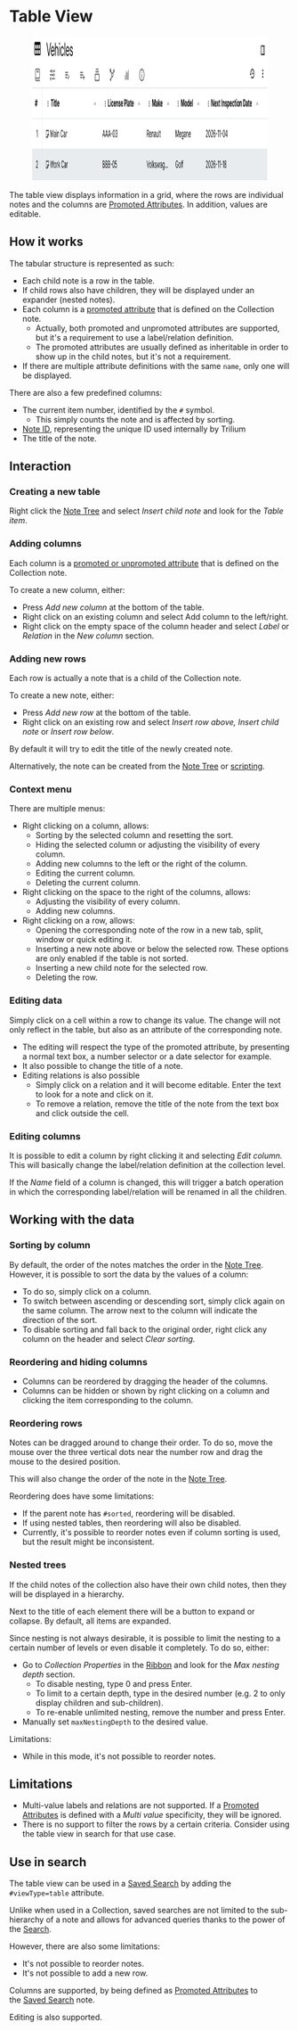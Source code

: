 # Table View
<figure class="image"><img style="aspect-ratio:1050/259;" src="Table View_image.png" width="1050" height="259"></figure>

The table view displays information in a grid, where the rows are individual notes and the columns are <a class="reference-link" href="../../Advanced%20Usage/Attributes/Promoted%20Attributes.md">Promoted Attributes</a>. In addition, values are editable.

## How it works

The tabular structure is represented as such:

*   Each child note is a row in the table.
*   If child rows also have children, they will be displayed under an expander (nested notes).
*   Each column is a [promoted attribute](../../Advanced%20Usage/Attributes/Promoted%20Attributes.md) that is defined on the Collection note.
    *   Actually, both promoted and unpromoted attributes are supported, but it's a requirement to use a label/relation definition.
    *   The promoted attributes are usually defined as inheritable in order to show up in the child notes, but it's not a requirement.
*   If there are multiple attribute definitions with the same `name`, only one will be displayed.

There are also a few predefined columns:

*   The current item number, identified by the `#` symbol.
    *   This simply counts the note and is affected by sorting.
*   <a class="reference-link" href="../../Advanced%20Usage/Note%20ID.md">Note ID</a>, representing the unique ID used internally by Trilium
*   The title of the note.

## Interaction

### Creating a new table

Right click the <a class="reference-link" href="../../Basic%20Concepts%20and%20Features/UI%20Elements/Note%20Tree.md">Note Tree</a> and select _Insert child note_ and look for the _Table item_.

### Adding columns

Each column is a [promoted or unpromoted attribute](../../Advanced%20Usage/Attributes/Promoted%20Attributes.md) that is defined on the Collection note.

To create a new column, either:

*   Press _Add new column_ at the bottom of the table.
*   Right click on an existing column and select Add column to the left/right.
*   Right click on the empty space of the column header and select _Label_ or _Relation_ in the _New column_ section.

### Adding new rows

Each row is actually a note that is a child of the Collection note.

To create a new note, either:

*   Press _Add new row_ at the bottom of the table.
*   Right click on an existing row and select _Insert row above, Insert child note_ or _Insert row below_.

By default it will try to edit the title of the newly created note.

Alternatively, the note can be created from the <a class="reference-link" href="../../Basic%20Concepts%20and%20Features/UI%20Elements/Note%20Tree.md">Note Tree</a> or [scripting](../../Scripting.md).

### Context menu

There are multiple menus:

*   Right clicking on a column, allows:
    *   Sorting by the selected column and resetting the sort.
    *   Hiding the selected column or adjusting the visibility of every column.
    *   Adding new columns to the left or the right of the column.
    *   Editing the current column.
    *   Deleting the current column.
*   Right clicking on the space to the right of the columns, allows:
    *   Adjusting the visibility of every column.
    *   Adding new columns.
*   Right clicking on a row, allows:
    *   Opening the corresponding note of the row in a new tab, split, window or quick editing it.
    *   Inserting a new note above or below the selected row. These options are only enabled if the table is not sorted.
    *   Inserting a new child note for the selected row.
    *   Deleting the row.

### Editing data

Simply click on a cell within a row to change its value. The change will not only reflect in the table, but also as an attribute of the corresponding note.

*   The editing will respect the type of the promoted attribute, by presenting a normal text box, a number selector or a date selector for example.
*   It also possible to change the title of a note.
*   Editing relations is also possible
    *   Simply click on a relation and it will become editable. Enter the text to look for a note and click on it.
    *   To remove a relation, remove the title of the note from the text box and click outside the cell.

### Editing columns

It is possible to edit a column by right clicking it and selecting _Edit column._ This will basically change the label/relation definition at the collection level.

If the _Name_ field of a column is changed, this will trigger a batch operation in which the corresponding label/relation will be renamed in all the children.

## Working with the data

### Sorting by column

By default, the order of the notes matches the order in the <a class="reference-link" href="../../Basic%20Concepts%20and%20Features/UI%20Elements/Note%20Tree.md">Note Tree</a>. However, it is possible to sort the data by the values of a column:

*   To do so, simply click on a column.
*   To switch between ascending or descending sort, simply click again on the same column. The arrow next to the column will indicate the direction of the sort.
*   To disable sorting and fall back to the original order, right click any column on the header and select _Clear sorting._

### Reordering and hiding columns

*   Columns can be reordered by dragging the header of the columns.
*   Columns can be hidden or shown by right clicking on a column and clicking the item corresponding to the column.

### Reordering rows

Notes can be dragged around to change their order. To do so, move the mouse over the three vertical dots near the number row and drag the mouse to the desired position.

This will also change the order of the note in the <a class="reference-link" href="../../Basic%20Concepts%20and%20Features/UI%20Elements/Note%20Tree.md">Note Tree</a>.

Reordering does have some limitations:

*   If the parent note has `#sorted`, reordering will be disabled.
*   If using nested tables, then reordering will also be disabled.
*   Currently, it's possible to reorder notes even if column sorting is used, but the result might be inconsistent.

### Nested trees

If the child notes of the collection also have their own child notes, then they will be displayed in a hierarchy.

Next to the title of each element there will be a button to expand or collapse. By default, all items are expanded.

Since nesting is not always desirable, it is possible to limit the nesting to a certain number of levels or even disable it completely. To do so, either:

*   Go to _Collection Properties_ in the <a class="reference-link" href="../../Basic%20Concepts%20and%20Features/UI%20Elements/Ribbon.md">Ribbon</a> and look for the _Max nesting depth_ section.
    *   To disable nesting, type 0 and press Enter.
    *   To limit to a certain depth, type in the desired number (e.g. 2 to only display children and sub-children).
    *   To re-enable unlimited nesting, remove the number and press Enter.
*   Manually set `maxNestingDepth` to the desired value.

Limitations:

*   While in this mode, it's not possible to reorder notes.

## Limitations

*   Multi-value labels and relations are not supported. If a <a class="reference-link" href="../../Advanced%20Usage/Attributes/Promoted%20Attributes.md">Promoted Attributes</a> is defined with a _Multi value_ specificity, they will be ignored.
*   There is no support to filter the rows by a certain criteria. Consider using the table view in search for that use case.

## Use in search

The table view can be used in a <a class="reference-link" href="../Saved%20Search.md">Saved Search</a> by adding the `#viewType=table` attribute.

Unlike when used in a Collection, saved searches are not limited to the sub-hierarchy of a note and allows for advanced queries thanks to the power of the <a class="reference-link" href="../../Basic%20Concepts%20and%20Features/Navigation/Search.md">Search</a>.

However, there are also some limitations:

*   It's not possible to reorder notes.
*   It's not possible to add a new row.

Columns are supported, by being defined as <a class="reference-link" href="../../Advanced%20Usage/Attributes/Promoted%20Attributes.md">Promoted Attributes</a> to the <a class="reference-link" href="../Saved%20Search.md">Saved Search</a> note.

Editing is also supported.
